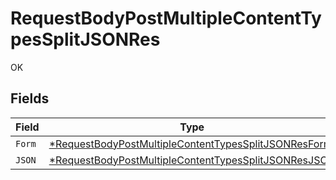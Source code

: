 # RequestBodyPostMultipleContentTypesSplitJSONRes

OK


## Fields

| Field                                                                                                                                  | Type                                                                                                                                   | Required                                                                                                                               | Description                                                                                                                            |
| -------------------------------------------------------------------------------------------------------------------------------------- | -------------------------------------------------------------------------------------------------------------------------------------- | -------------------------------------------------------------------------------------------------------------------------------------- | -------------------------------------------------------------------------------------------------------------------------------------- |
| `Form`                                                                                                                                 | [*RequestBodyPostMultipleContentTypesSplitJSONResForm](../../models/operations/requestbodypostmultiplecontenttypessplitjsonresform.md) | :heavy_minus_sign:                                                                                                                     | N/A                                                                                                                                    |
| `JSON`                                                                                                                                 | [*RequestBodyPostMultipleContentTypesSplitJSONResJSON](../../models/operations/requestbodypostmultiplecontenttypessplitjsonresjson.md) | :heavy_minus_sign:                                                                                                                     | N/A                                                                                                                                    |